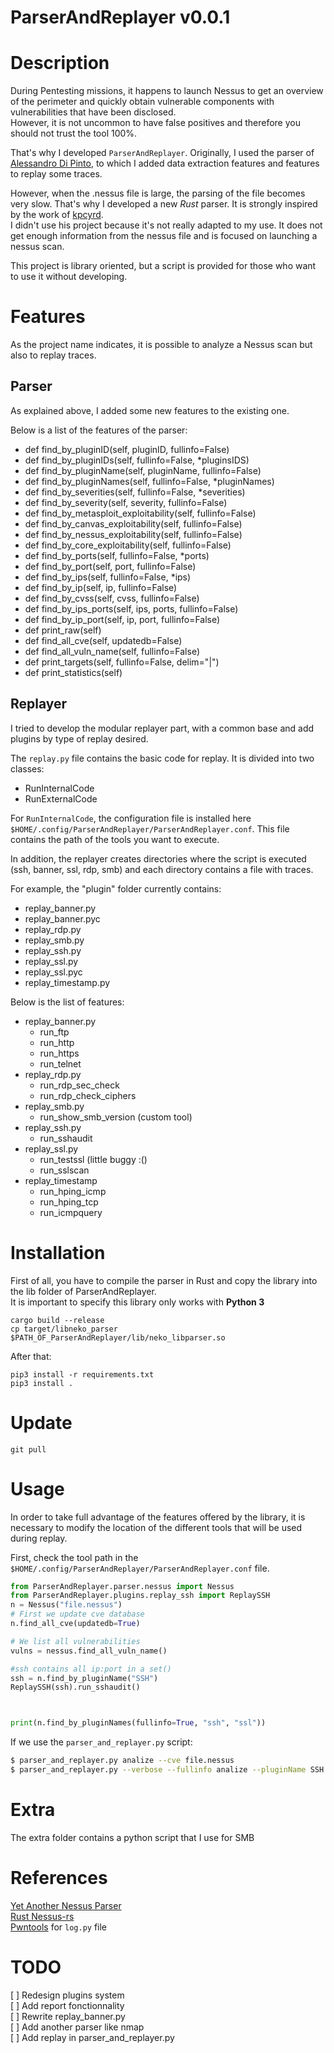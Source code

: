# ParserAndReplayer v0.0.1
# Description
During Pentesting missions, it happens to launch Nessus to get an overview of the perimeter and quickly obtain vulnerable components with vulnerabilities that have been disclosed.   
However, it is not uncommon to have false positives and therefore you should not trust the tool 100%.

That's why I developed `ParserAndReplayer`. Originally, I used the parser of [Alessandro Di Pinto](https://github.com/adipinto/yet-another-nessus-parser), to which I added data extraction features and features to replay some traces.

However, when the .nessus file is large, the parsing of the file becomes very slow. That's why I developed a new *Rust* parser. It is strongly inspired by the work of [kpcyrd](https://github.com/kpcyrd/nessus-rs).   
I didn't use his project because it's not really adapted to my use. It does not get enough information from the nessus file and is focused on launching a nessus scan. 


This project is library oriented, but a script is provided for those who want to use it without developing. 

# Features
As the project name indicates, it is possible to analyze a Nessus scan but also to replay traces.

## Parser
As explained above, I added some new features to the existing one.

Below is a list of the features of the parser:
* def find_by_pluginID(self, pluginID, fullinfo=False)
* def find_by_pluginIDs(self, fullinfo=False, *pluginsIDS)
* def find_by_pluginName(self, pluginName, fullinfo=False)
* def find_by_pluginNames(self, fullinfo=False, *pluginNames)
* def find_by_severities(self, fullinfo=False, *severities)
* def find_by_severity(self, severity, fullinfo=False)
* def find_by_metasploit_exploitability(self, fullinfo=False)
* def find_by_canvas_exploitability(self, fullinfo=False)
* def find_by_nessus_exploitability(self, fullinfo=False)
* def find_by_core_exploitability(self, fullinfo=False)
* def find_by_ports(self, fullinfo=False, *ports)
* def find_by_port(self, port, fullinfo=False)
* def find_by_ips(self, fullinfo=False, *ips)
* def find_by_ip(self, ip, fullinfo=False)
* def find_by_cvss(self, cvss, fullinfo=False)
* def find_by_ips_ports(self, ips, ports, fullinfo=False)
* def find_by_ip_port(self, ip, port, fullinfo=False)
* def print_raw(self)
* def find_all_cve(self, updatedb=False)
* def find_all_vuln_name(self, fullinfo=False)
* def print_targets(self, fullinfo=False, delim="|")
* def print_statistics(self)

## Replayer
I tried to develop the modular replayer part, with a common base and add plugins by type of replay desired.

The `replay.py` file contains the basic code for replay. It is divided into two classes:
* RunInternalCode
* RunExternalCode

For `RunInternalCode`, the configuration file is installed here `$HOME/.config/ParserAndReplayer/ParserAndReplayer.conf`. This file contains the path of the tools you want to execute.


In addition, the replayer creates directories where the script is executed (ssh, banner, ssl, rdp, smb) and each directory contains a file with traces.

For example, the "plugin" folder currently contains:
* replay_banner.py
* replay_banner.pyc
* replay_rdp.py
* replay_smb.py
* replay_ssh.py
* replay_ssl.py
* replay_ssl.pyc
* replay_timestamp.py

Below is the list of features:
* replay_banner.py
    * run_ftp
    * run_http
    * run_https
    * run_telnet
* replay_rdp.py
    * run_rdp_sec_check
    * run_rdp_check_ciphers
* replay_smb.py
    * run_show_smb_version (custom tool)
* replay_ssh.py
    * run_sshaudit
* replay_ssl.py
    * run_testssl (little buggy :()
    * run_sslscan
* replay_timestamp
    * run_hping_icmp
    * run_hping_tcp
    * run_icmpquery

# Installation
First of all, you have to compile the parser in Rust and copy the library into the lib folder of ParserAndReplayer.  
It is important to specify this library only works with **Python 3** 
```
cargo build --release
cp target/libneko_parser $PATH_OF_ParserAndReplayer/lib/neko_libparser.so
```

After that:
```
pip3 install -r requirements.txt
pip3 install .
```

# Update

```
git pull
```

# Usage
In order to take full advantage of the features offered by the library, it is necessary to modify the location of the different tools that will be used during replay.  
  
First, check the tool path in the `$HOME/.config/ParserAndReplayer/ParserAndReplayer.conf` file.

```python
from ParserAndReplayer.parser.nessus import Nessus
from ParserAndReplayer.plugins.replay_ssh import ReplaySSH
n = Nessus("file.nessus")
# First we update cve database
n.find_all_cve(updatedb=True)

# We list all vulnerabilities
vulns = nessus.find_all_vuln_name()

#ssh contains all ip:port in a set()
ssh = n.find_by_pluginName("SSH")
ReplaySSH(ssh).run_sshaudit()



print(n.find_by_pluginNames(fullinfo=True, "ssh", "ssl"))
```

If we use the `parser_and_replayer.py` script:
```bash
$ parser_and_replayer.py analize --cve file.nessus
$ parser_and_replayer.py --verbose --fullinfo analize --pluginName SSH RDP file.nessus
```

# Extra
The extra folder contains a python script that I use for SMB

# References
[Yet Another Nessus Parser](https://github.com/adipinto/yet-another-nessus-parser)  
[Rust Nessus-rs](https://github.com/kpcyrd/nessus-rs)  
[Pwntools](https://github.com/Gallopsled/pwntools) for `log.py` file

# TODO
[ ] Redesign plugins system  
[ ] Add report fonctionnality  
[ ] Rewrite replay_banner.py  
[ ] Add another parser like nmap  
[ ] Add replay in parser_and_replayer.py
